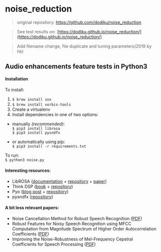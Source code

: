 # noise_reduction
> original repository: https://github.com/dodiku/noise_reduction

> See test results on: [https://dodiku.github.io/noise_reduction/](https://dodiku.github.io/noise_reduction/)

> Add filename change, file duplicate and tuning parameters(2019 by hk)

## Audio enhancements feature tests in Python3

#### Installation
To install:
1. ``$ brew install sox``
1. ``$ brew install vorbis-tools``
1. Create a virtualenv
1. Install dependencies in one of two options:
  - manually *(recommended)*:  
      ``$ pip3 install librosa``  
      ``$ pip3 install pysndfx``

  - or automatically using pip:  
      ``$ pip3 install -r requirements.txt``

To run:  
``$ python3 noise.py``


#### Interesting resources:
- LibROSA ([documentation](http://librosa.github.io/librosa/index.html) + [repository](https://github.com/librosa/librosa) + [paper](https://bmcfee.github.io/papers/scipy2015_librosa.pdf))
- Think DSP ([book](http://greenteapress.com/wp/think-dsp/) + [repository](https://github.com/AllenDowney/ThinkDSP/))
- Pyo ([blog post](http://www.matthieuamiguet.ch/blog/diy-guitar-effects-python) + [repository](https://github.com/belangeo/pyo))
- pysndfx ([repository](https://github.com/carlthome/python-audio-effects/tree/04dbee6063b0537b63346bb1e55deb03406e1170/pysndfx))

#### A bit less relevant papers:
- Noise Cancellation Method for Robust Speech Recognition ([PDF](http://research.ijcaonline.org/volume45/number11/pxc3879438.pdf))
- Robust Features for Noisy Speech Recognition using MFCC Computation from Magnitude Spectrum of Higher Order Autocorrelation Coefficients
([PDF](https://pdfs.semanticscholar.org/a483/5f28c02f07e6bef04ff9db948505dc990af7.pdf))
- Improving the Noise-Robustness of Mel-Frequency Cepstral Coefficients for Speech Processing
([PDF](http://www.sapaworkshops.org/2006/2006/papers/131.pdf))
